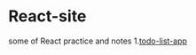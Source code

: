<!--
 * @Author: luoxi
 * @LastEditTime: 2022-01-23 23:55:25
 * @LastEditors: your name
 * @Description: 
-->
# React-site
some of React practice and notes
1.[todo-list-app](./todo-list-app/src/README.md)  